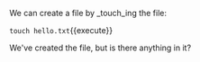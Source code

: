 We can create a file by _touch_ing the file:

`touch hello.txt`{{execute}}

We've created the file, but is there anything in it?
